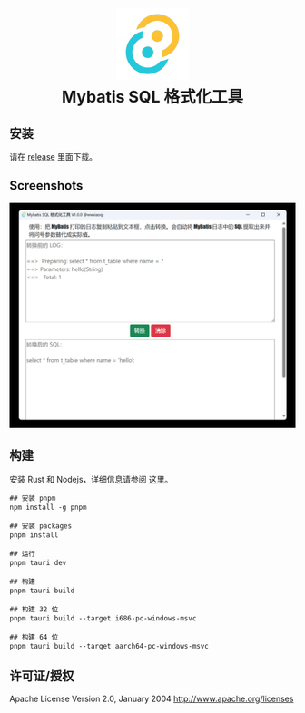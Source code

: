 <h1 align="center">
  <img src="./src-tauri/icons/128x128.png" width="128" />
  <br>
  Mybatis SQL 格式化工具
  <br>
</h1>

## 安装
请在 [release](https://github.com/wwxiaoqi/mybatis-sql-tauri-app/releases) 里面下载。

## Screenshots
<div align="center">
  <img src="./docs/Snipaste_Home.png"/>
</div>

## 构建
安装 Rust 和 Nodejs，详细信息请参阅 [这里](https://tauri.app/v1/guides/getting-started/prerequisites)。

```shell
## 安装 pnpm
npm install -g pnpm

## 安装 packages
pnpm install

## 运行
pnpm tauri dev

## 构建
pnpm tauri build

## 构建 32 位
pnpm tauri build --target i686-pc-windows-msvc

## 构建 64 位
pnpm tauri build --target aarch64-pc-windows-msvc
```

## 许可证/授权
Apache License Version 2.0, January 2004 http://www.apache.org/licenses
